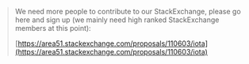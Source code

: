 <!-- TITLE: StackExchange (Area 51) -->
<!-- SUBTITLE: coming soon™ -->

> We need more people to contribute to our StackExchange, please go here and sign up (we mainly need high ranked StackExchange members at this point):
> 
> [https://area51.stackexchange.com/proposals/110603/iota](https://area51.stackexchange.com/proposals/110603/iota)

